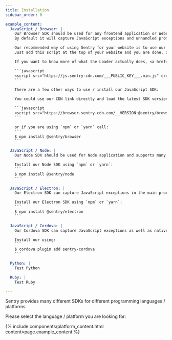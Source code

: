 ```yaml
---
title: Installation
sidebar_order: 0

example_content:
  JavaScript / Browser: |
    Our Browser SDK should be used for any frontend application or Website.
    By default it will capture JavaScript exceptions and unhandled promises. In addition we provide many integrations to handle framework specific error handling (e.g. React, Angular Vue, ...)

    Our recommended way of using Sentry for your website is to use our Loader.
    Just add this script at the top of your website and you are done, Sentry is fully setup and will catch errors for you.

    If you want to know more of what the Loader actually does, <a href="#TODO">click here</a>.

    ```javascript
    <script src="https://js.sentry-cdn.com/___PUBLIC_KEY___.min.js" crossorigin="anonymous" />
    ```

    There are a few other ways to use / install our JavaScript SDK:

    You could use our CDN link directly and load the latest SDK version there:

    ```javascript
    <script src="https://browser.sentry-cdn.com/__VERSION:@sentry/browser__/bundle.min.js" crossorigin="anonymous" />
    ```

    or if you are using `npm` or `yarn` call:
    ```
    $ npm install @sentry/browser
    ```

  JavaScript / Node: |
    Our Node SDK should be used for Node application and supports many different framework integrations such as Express, ... #TODO

    Install our Node SDK using `npm` or `yarn`:
    ```
    $ npm install @sentry/node
    ```

  JavaScript / Electron: |
    Our Electron SDK can capture JavaScript exceptions in the main process and renderers, as well as collect native crash reports (Minidumps).

    Install our Electron SDK using `npm` or `yarn`:
    ```
    $ npm install @sentry/electron
    ```

  JavaScript / Cordova: |
    Our Cordova SDK can capture JavaScript exceptions as well as native crashs / exceptions that happen either on iOS or Android.

    Install our using:
    ```
    $ cordova plugin add sentry-cordova
    ```

  Python: |
    Test Python

  Ruby: |
    Test Ruby

---
```


Sentry provides many different SDKs for different programming languages / platforms.

Please select the language / platform you are looking for:

{% include components/platform_content.html content=page.example_content %}